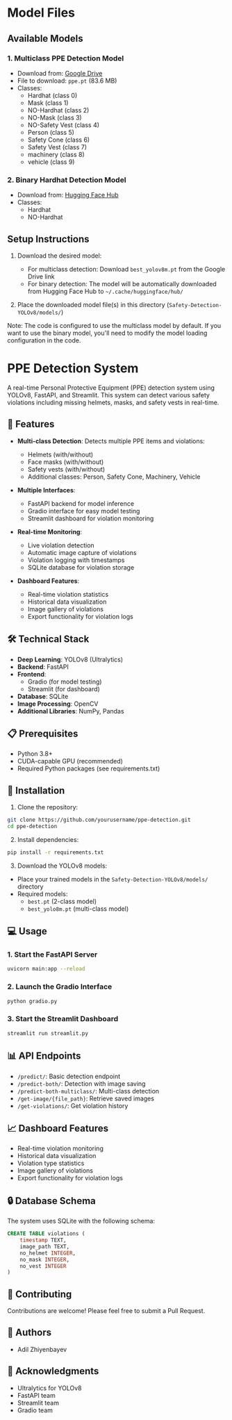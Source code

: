 # Model Files

## Available Models

### 1. Multiclass PPE Detection Model
- Download from: [Google Drive](https://drive.google.com/file/d/1IR8ouKL9e0McJ-cq7TgmGZcWslqgEQMo/view?usp=sharing_)
- File to download: `ppe.pt` (83.6 MB)
- Classes:
  - Hardhat (class 0)
  - Mask (class 1)
  - NO-Hardhat (class 2)
  - NO-Mask (class 3)
  - NO-Safety Vest (class 4)
  - Person (class 5)
  - Safety Cone (class 6)
  - Safety Vest (class 7)
  - machinery (class 8)
  - vehicle (class 9)

### 2. Binary Hardhat Detection Model
- Download from: [Hugging Face Hub](https://huggingface.co/keremberke/yolov8n-hard-hat-detection)
- Classes:
  - Hardhat
  - NO-Hardhat

## Setup Instructions

1. Download the desired model:
   - For multiclass detection: Download `best_yolov8m.pt` from the Google Drive link
   - For binary detection: The model will be automatically downloaded from Hugging Face Hub to `~/.cache/huggingface/hub/`

2. Place the downloaded model file(s) in this directory (`Safety-Detection-YOLOv8/models/`)

Note: The code is configured to use the multiclass model by default. If you want to use the binary model, you'll need to modify the model loading configuration in the code.

# PPE Detection System

A real-time Personal Protective Equipment (PPE) detection system using YOLOv8, FastAPI, and Streamlit. This system can detect various safety violations including missing helmets, masks, and safety vests in real-time.

## 🚀 Features

- **Multi-class Detection**: Detects multiple PPE items and violations:
  - Helmets (with/without)
  - Face masks (with/without)
  - Safety vests (with/without)
  - Additional classes: Person, Safety Cone, Machinery, Vehicle

- **Multiple Interfaces**:
  - FastAPI backend for model inference
  - Gradio interface for easy model testing
  - Streamlit dashboard for violation monitoring

- **Real-time Monitoring**:
  - Live violation detection
  - Automatic image capture of violations
  - Violation logging with timestamps
  - SQLite database for violation storage

- **Dashboard Features**:
  - Real-time violation statistics
  - Historical data visualization
  - Image gallery of violations
  - Export functionality for violation logs

## 🛠️ Technical Stack

- **Deep Learning**: YOLOv8 (Ultralytics)
- **Backend**: FastAPI
- **Frontend**: 
  - Gradio (for model testing)
  - Streamlit (for dashboard)
- **Database**: SQLite
- **Image Processing**: OpenCV
- **Additional Libraries**: NumPy, Pandas

## 📋 Prerequisites

- Python 3.8+
- CUDA-capable GPU (recommended)
- Required Python packages (see requirements.txt)

## 🚀 Installation

1. Clone the repository:
```bash
git clone https://github.com/yourusername/ppe-detection.git
cd ppe-detection
```

2. Install dependencies:
```bash
pip install -r requirements.txt
```

3. Download the YOLOv8 models:
- Place your trained models in the `Safety-Detection-YOLOv8/models/` directory
- Required models:
  - `best.pt` (2-class model)
  - `best_yolo8m.pt` (multi-class model)

## 💻 Usage

### 1. Start the FastAPI Server
```bash
uvicorn main:app --reload
```

### 2. Launch the Gradio Interface
```bash
python gradio.py
```

### 3. Start the Streamlit Dashboard
```bash
streamlit run streamlit.py
```

## 📊 API Endpoints

- `/predict/`: Basic detection endpoint
- `/predict-both/`: Detection with image saving
- `/predict-both-multiclass/`: Multi-class detection
- `/get-image/{file_path}`: Retrieve saved images
- `/get-violations/`: Get violation history

## 📈 Dashboard Features

- Real-time violation monitoring
- Historical data visualization
- Violation type statistics
- Image gallery of violations
- Export functionality for violation logs

## 🔒 Database Schema

The system uses SQLite with the following schema:
```sql
CREATE TABLE violations (
    timestamp TEXT,
    image_path TEXT,
    no_helmet INTEGER,
    no_mask INTEGER,
    no_vest INTEGER
)
```

## 🤝 Contributing

Contributions are welcome! Please feel free to submit a Pull Request.

## 👥 Authors

- Adil Zhiyenbayev

## 🙏 Acknowledgments

- Ultralytics for YOLOv8
- FastAPI team
- Streamlit team
- Gradio team

